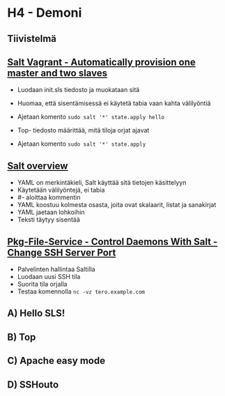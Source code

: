 # H4 - Demoni

## Tiivistelmä

## [Salt Vagrant - Automatically provision one master and two slaves](https://terokarvinen.com/2023/salt-vagrant/#infra-as-code---your-wishes-as-a-text-file)

- Luodaan init.sls tiedosto ja muokataan sitä
- Huomaa, että sisentämisessä ei käytetä tabia vaan kahta välilyöntiä
- Ajetaan komento ```sudo salt '*' state.apply hello```

- Top- tiedosto määrittää, mitä tiloja orjat ajavat
- Ajetaan komento ```sudo salt '*' state.apply```

## [Salt overview](https://docs.saltproject.io/salt/user-guide/en/latest/topics/overview.html#rules-of-yaml)

- YAML on merkintäkieli, Salt käyttää sitä tietojen käsittelyyn
- Käytetään välilyöntejä, ei tabia
- #- aloittaa kommentin
- YAML koostuu kolmesta osasta, joita ovat skalaarit, listat ja sanakirjat
- YAML jaetaan lohkoihin
- Teksti täytyy sisentää

## [Pkg-File-Service - Control Daemons With Salt - Change SSH Server Port](https://terokarvinen.com/2018/04/03/pkg-file-service-control-daemons-with-salt-change-ssh-server-port/?fromSearch=karvinen%20salt%20ssh)

- Palvelinten hallintaa Saltilla
- Luodaan uusi SSH tila
- Suorita tila orjalla
- Testaa komennolla ```nc -vz tero.example.com```



## A) Hello SLS!

## B) Top

## C) Apache easy mode

## D) SSHouto


